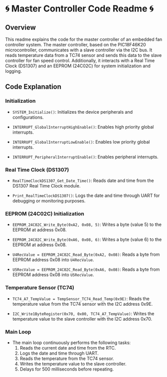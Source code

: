 # 🌀 Master Controller Code Readme 🌀

## Overview
This readme explains the code for the master controller of an embedded fan controller system. The master controller, based on the PIC18F46K20 microcontroller, communicates with a slave controller via the I2C bus. It reads temperature data from a TC74 sensor and sends this data to the slave controller for fan speed control. Additionally, it interacts with a Real Time Clock (DS1307) and an EEPROM (24C02C) for system initialization and logging.

## Code Explanation
### Initialization
- `SYSTEM_Initialize()`: Initializes the device peripherals and configurations.
  
- `INTERRUPT_GlobalInterruptHighEnable()`: Enables high priority global interrupts.
  
- `INTERRUPT_GlobalInterruptLowEnable()`: Enables low priority global interrupts.
  
- `INTERRUPT_PeripheralInterruptEnable()`: Enables peripheral interrupts.

### Real Time Clock (DS1307)
- `RealTimeClockDS1307_Get_Date_Time()`: Reads date and time from the DS1307 Real Time Clock module.
  
- `Print_RealTimeClockDS1307()`: Logs the date and time through UART for debugging or monitoring purposes.

### EEPROM (24C02C) Initialization
- `EEPROM_24C02C_Write_Byte(0xA2, 0x08, 5)`: Writes a byte (value 5) to the EEPROM at address 0x08.
  
- `EEPROM_24C02C_Write_Byte(0xA6, 0x08, 6)`: Writes a byte (value 6) to the EEPROM at address 0x08.
  
- `U4RecValue = EEPROM_24C02C_Read_Byte(0xA2, 0x08)`: Reads a byte from EEPROM address 0x08 into `U4RecValue`.
  
- `U5RecValue = EEPROM_24C02C_Read_Byte(0xA6, 0x08)`: Reads a byte from EEPROM address 0x08 into `U5RecValue`.

### Temperature Sensor (TC74)
- `TC74_A7_TempValue = TempSensor_TC74_Read_Temp(0x9E)`: Reads the temperature value from the TC74 sensor with the I2C address 0x9E.
  
- `I2C_Write1ByteRegister(0x70, 0x00, TC74_A7_TempValue)`: Writes the temperature value to the slave controller with the I2C address 0x70.

### Main Loop
- The main loop continuously performs the following tasks:
  1. Reads the current date and time from the RTC.
  2. Logs the date and time through UART.
  3. Reads the temperature from the TC74 sensor.
  4. Writes the temperature value to the slave controller.
  5. Delays for 500 milliseconds before repeating.
  
